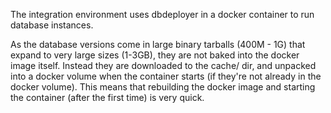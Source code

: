 The integration environment uses dbdeployer in a docker container to run database
instances.

As the database versions come in large binary tarballs (400M - 1G) that expand to very
large sizes (1-3GB), they are not baked into the docker image itself. Instead they are
downloaded to the cache/ dir, and unpacked into a docker volume when the container starts
(if they're not already in the docker volume). This means that rebuilding the docker
image and starting the container (after the first time) is very quick.
